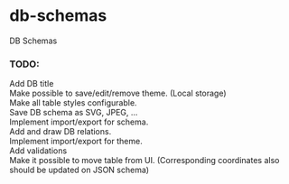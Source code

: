 # db-schemas
DB Schemas

### TODO:   
Add DB title   
Make possible to save/edit/remove theme. (Local storage)   
Make all table styles configurable.   
Save DB schema as SVG, JPEG, ...   
Implement import/export for schema.  
Add and draw DB relations.   
Implement import/export for theme.   
Add validations   
Make it possible to move table from UI. (Corresponding coordinates also should be updated on JSON schema)    
